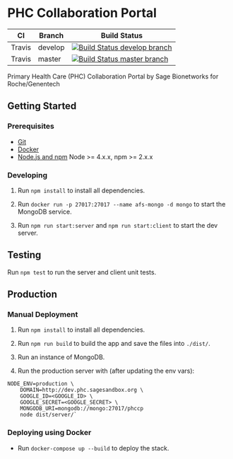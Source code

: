 # PHC Collaboration Portal


 CI | Branch  | Build Status
 ---|---------|-------------
Travis | develop | [![Build Status develop branch](https://travis-ci.com/Sage-Bionetworks/PHCCollaborationPortal.svg?token=yP6gcHRqAyiNe3nCgxVR&branch=develop)](https://travis-ci.com/Sage-Bionetworks/PHCCollaborationPortal)
Travis | master  | [![Build Status master branch](https://travis-ci.com/Sage-Bionetworks/PHCCollaborationPortal.svg?token=yP6gcHRqAyiNe3nCgxVR&branch=develop)](https://travis-ci.com/Sage-Bionetworks/PHCCollaborationPortal)

Primary Health Care (PHC) Collaboration Portal by Sage Bionetworks for Roche/Genentech

## Getting Started

### Prerequisites

- [Git](https://git-scm.com/)
- [Docker](https://www.docker.com/)
- [Node.js and npm](nodejs.org) Node >= 4.x.x, npm >= 2.x.x

### Developing

1. Run `npm install` to install all dependencies.

2. Run `docker run -p 27017:27017 --name afs-mongo -d mongo` to start the MongoDB service.

3. Run `npm run start:server` and `npm run start:client` to start the dev server.

## Testing

Run `npm test` to run the server and client unit tests.

## Production
### Manual Deployment

1. Run `npm install` to install all dependencies.

2. Run `npm run build` to build the app and save the files into `./dist/`.

3. Run an instance of MongoDB.

4. Run the production server with (after updating the env vars):

```
NODE_ENV=production \
    DOMAIN=http://dev.phc.sagesandbox.org \
    GOOGLE_ID=<GOOGLE_ID> \
    GOOGLE_SECRET=<GOOGLE_SECRET> \
    MONGODB_URI=mongodb://mongo:27017/phccp
    node dist/server/`
```

### Deploying using Docker

- Run `docker-compose up --build` to deploy the stack.
